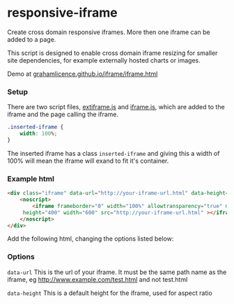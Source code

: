 responsive-iframe
=================

Create cross domain responsive iframes. More then one iframe can be added to a page. 

This script is designed to enable cross domain iframe resizing for smaller site dependencies, for example externally hosted charts or images. 

Demo at [grahamlicence.github.io/iframe/iframe.html](http://grahamlicence.github.io/iframe/iframe.html)

### Setup

There are two script files, [extiframe.js](https://github.com/grahamlicence/responsive-iframe/blob/master/src/extiframe.js) and [iframe.js](https://github.com/grahamlicence/responsive-iframe/blob/master/src/iframe.js), which are added to the iframe and the page calling the iframe. 

```css
.inserted-iframe {
    width: 100%;
}
```

The inserted iframe has a class `inserted-iframe` and giving this a width of 100% will mean the iframe will exand to fit it's container. 

### Example html

```html
<div class="iframe" data-url="http://your-iframe-url.html" data-height="400">
    <noscript>
        <iframe frameborder="0" width="100%" allowtransparency="true" marginheight="0" marginwidth="0" class="iframefallback"
     height="400" width="600" src="http://your-iframe-url.html" ></iframe>
    </noscript>
</div>
```

Add the following html, changing the options listed below:

### Options

`data-url` This is the url of your iframe. It must be the same path name as the iframe, eg http://www.example.com/test.html and not test.html

`data-height` This is a default height for the iframe, used for aspect ratio